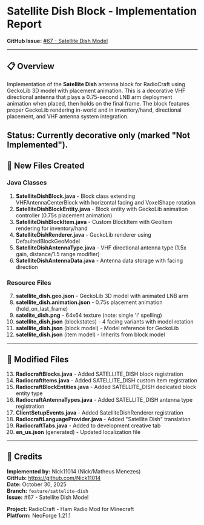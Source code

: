 # Satellite Dish Block - Implementation Report

**GitHub Issue:** [#67 - Satellite Dish Model](https://github.com/hammcmod/RadioCraft/issues/67)

---

## 📋 Overview

Implementation of the **Satellite Dish** antenna block for RadioCraft using GeckoLib 3D model with placement animation. This is a decorative VHF directional antenna that plays a 0.75-second LNB arm deployment animation when placed, then holds on the final frame. The block features proper GeckoLib rendering in-world and in inventory/hand, directional placement, and VHF antenna system integration.

**Status:** Currently decorative only (marked "Not Implemented").
---

## 📁 New Files Created

### Java Classes

1. **SatelliteDishBlock.java** - Block class extending VHFAntennaCenterBlock with horizontal facing and VoxelShape rotation
2. **SatelliteDishBlockEntity.java** - Block entity with GeckoLib animation controller (0.75s placement animation)
3. **SatelliteDishBlockItem.java** - Custom BlockItem with GeoItem rendering for inventory/hand
4. **SatelliteDishRenderer.java** - GeckoLib renderer using DefaultedBlockGeoModel
5. **SatelliteDishAntennaType.java** - VHF directional antenna type (1.5x gain, distance/1.5 range modifier)
6. **SatelliteDishAntennaData.java** - Antenna data storage with facing direction

### Resource Files

7. **satellite_dish.geo.json** - GeckoLib 3D model with animated LNB arm
8. **satellite_dish.animation.json** - 0.75s placement animation (hold_on_last_frame)
9. **satelite_dish.png** - 64x64 texture (note: single 'l' spelling)
10. **satellite_dish.json** (blockstates) - 4 facing variants with model rotation
11. **satellite_dish.json** (block model) - Model reference for GeckoLib
12. **satellite_dish.json** (item model) - Inherits from block model

---

## 📝 Modified Files

13. **RadiocraftBlocks.java** - Added SATELLITE_DISH block registration
14. **RadiocraftItems.java** - Added SATELLITE_DISH custom item registration
15. **RadiocraftBlockEntities.java** - Added SATELLITE_DISH dedicated block entity type
16. **RadiocraftAntennaTypes.java** - Added SATELLITE_DISH antenna type registration
17. **ClientSetupEvents.java** - Added SatelliteDishRenderer registration
18. **RadiocraftLanguageProvider.java** - Added "Satellite Dish" translation
19. **RadiocraftTabs.java** - Added to development creative tab
20. **en_us.json** (generated) - Updated localization file

---

## 📝 Credits

**Implemented by:** Nick11014 (Nick/Matheus Menezes)  
**GitHub:** https://github.com/Nick11014  
**Date:** October 30, 2025  
**Branch:** `feature/sattelite-dish`  
**Issue:** #67 - Satellite Dish Model

**Project:** RadioCraft - Ham Radio Mod for Minecraft  
**Platform:** NeoForge 1.21.1  
